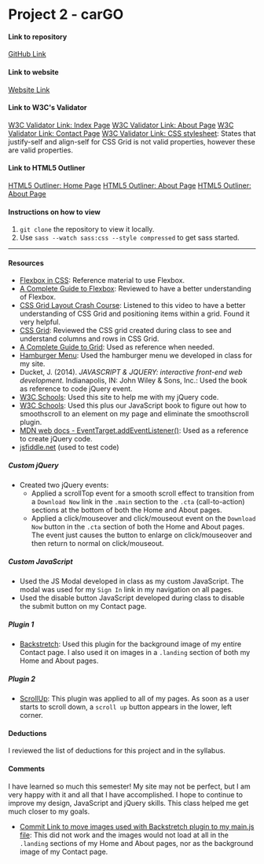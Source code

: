 # Project 2 - carGO

#### Link to repository
[GitHub Link](https://github.com/JackieMarie/project-2_culbreath-jackie)

#### Link to website
[Website Link](http://www.justbelievedesigns.com/project-2_culbreath-jackie/)

#### Link to W3C's Validator
[W3C Validator Link: Index Page](https://validator.w3.org/nu/#file)
[W3C Validator Link: About Page](https://validator.w3.org/nu/#file)
[W3C Validator Link: Contact Page](https://validator.w3.org/nu/#file)
[W3C Validator Link: CSS stylesheet](http://jigsaw.w3.org/css-validator/validator): States that justify-self and align-self for CSS Grid is not valid properties, however these are valid properties.

#### Link to HTML5 Outliner
[HTML5 Outliner: Home Page](https://gsnedders.html5.org/outliner/process.py)
[HTML5 Outliner: About Page](https://gsnedders.html5.org/outliner/process.py)
[HTML5 Outliner: About Page](https://gsnedders.html5.org/outliner/process.py)

#### Instructions on how to view
1. `git clone` the repository to view it locally.
2. Use `sass --watch sass:css --style compressed` to get sass started.

---

#### Resources
- [Flexbox in CSS](https://cssreference.io/flexbox/): Reference material to use Flexbox.
- [A Complete Guide to Flexbox](https://css-tricks.com/snippets/css/a-guide-to-flexbox/): Reviewed to have a better understanding of Flexbox.
- [CSS Grid Layout Crash Course](https://www.youtube.com/watch?v=jV8B24rSN5o&t=1330s): Listened to this video to have a better understanding of CSS Grid and positioning items within a grid. Found it very helpful.
- [CSS Grid](https://codepen.io/createlyn/pen/bjLzdZ): Reviewed the CSS grid created during class to see and understand columns and rows in CSS Grid.
- [A Complete Guide to Grid](https://css-tricks.com/snippets/css/complete-guide-grid/): Used as reference when needed.
- [Hamburger Menu](https://codepen.io/createlyn/pen/xJYmZx): Used the hamburger menu we developed in class for my site.
- Ducket, J. (2014). *JAVASCRIPT & JQUERY: interactive front-end web development.* Indianapolis, IN: John Wiley & Sons, Inc.: Used the book as reference to code jQuery event.
- [W3C Schools](https://www.w3schools.com/): Used this site to help me with my jQuery code.
- [W3C Schools](https://www.w3schools.com/jquery/tryit.asp?filename=tryjquery_eff_animate_smoothscroll): Used this plus our JavaScript book to figure out how to smoothscroll to an element on my page and eliminate the smoothscroll plugin.
- [MDN web docs - EventTarget.addEventListener()](https://developer.mozilla.org/en-US/docs/Web/API/EventTarget/addEventListener): Used as a reference to create jQuery code.
- [jsfiddle.net](https://jsfiddle.net/) (used to test code)

##### Custom jQuery
- Created two jQuery events:
    -  Applied a scrollTop event for a smooth scroll effect to transition from a `Download Now` link in the `.main` section to the `.cta` (call-to-action) sections at the bottom of both the Home and About pages.
    -  Applied a click/mouseover and click/mouseout event on the `Download Now` button in the `.cta` section of both the Home and About pages. The event just causes the button to enlarge on click/mouseover and then return to normal on click/mouseout.

##### Custom JavaScript
- Used the JS Modal developed in class as my custom JavaScript. The modal was used for my `Sign In` link in my navigation on all pages.
- Used the disable button JavaScript developed during class to disable the submit button on my Contact page.

##### Plugin 1
- [Backstretch](http://www.jquery-backstretch.com/): Used this plugin for the background image of my entire Contact page. I also used it on images in a `.landing` section of both my Home and About pages.

##### Plugin 2
- [ScrollUp](https://markgoodyear.com/2013/01/scrollup-jquery-plugin/): This plugin was applied to all of my pages. As soon as a user starts to scroll down, a `scroll up` button appears in the lower, left corner.

#### Deductions
I reviewed the list of deductions for this project and in the syllabus.

#### Comments
I have learned so much this semester! My site may not be perfect, but I am very happy with it and all that I have accomplished. I hope to continue to improve my design, JavaScript and jQuery skills. This class helped me get much closer to my goals.

- [Commit Link to move images used with Backstretch plugin to my main.js file](https://github.com/JackieMarie/project-2_culbreath-jackie/commit/b6f2b23036282bb2d6962a028f6cd18ac3447754): This did not work and the images would not load at all in the `.landing` sections of my Home and About pages, nor as the background image of my Contact page.
